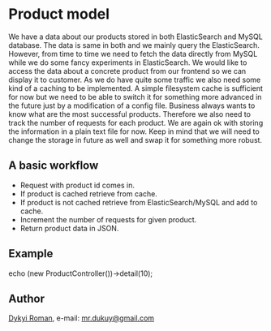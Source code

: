 # Product model

We have a data about our products stored in both ElasticSearch and MySQL database. The data is same in both and we mainly query the ElasticSearch. However, from time to time we need to fetch the data directly from MySQL while we do some fancy experiments in ElasticSearch. We would like to access the data about a concrete product from our frontend so we can display it to customer.
As we do have quite some traffic we also need some kind of a caching to be implemented. A simple filesystem cache is sufficient for now but we need to be able to switch it for something more advanced in the future just by a modification of a config file.
Business always wants to know what are the most successful products. Therefore we also need to track the number of requests for each product. We are again ok with storing the information in a plain text file for now. Keep in mind that we will need to change the storage in future as well and swap it for something more robust.

## A basic workflow
- Request with product id comes in.
- If product is cached retrieve from cache.
- If product is not cached retrieve from ElasticSearch/MySQL and add to cache.
- Increment the number of requests for given product.
- Return product data in JSON.

## Example
echo (new ProductController())->detail(10);

## Author
[Dykyi Roman](https://www.linkedin.com/in/roman-dykyi-43428543/), e-mail: [mr.dukuy@gmail.com](mailto:mr.dukuy@gmail.com)
